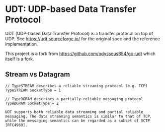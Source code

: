 # UDT: UDP-based Data Transfer Protocol

UDT (UDP-based Data Transfer Protocol) is a transfer protocol on top of UDP. See https://udt.sourceforge.io/ for the original spec and the reference implementation.

This project is a fork from https://github.com/odysseus654/go-udt which itself is a fork.

## Stream vs Datagram

```
// TypeSTREAM describes a reliable streaming protocol (e.g. TCP)
TypeSTREAM SocketType = 1

// TypeDGRAM describes a partially-reliable messaging protocol
TypeDGRAM SocketType = 2

UDT supports both reliable data streaming and partial reliable 
messaging. The data streaming semantics is similar to that of TCP, 
while the messaging semantics can be regarded as a subset of SCTP 
[RFC4960]. 
```
